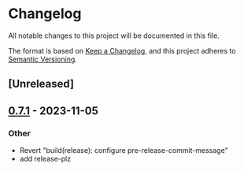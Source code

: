 # Changelog
All notable changes to this project will be documented in this file.

The format is based on [Keep a Changelog](https://keepachangelog.com/en/1.0.0/),
and this project adheres to [Semantic Versioning](https://semver.org/spec/v2.0.0.html).

## [Unreleased]

## [0.7.1](https://github.com/hseeberger/configured/compare/v0.7.0...v0.7.1) - 2023-11-05

### Other
- Revert "build(release): configure pre-release-commit-message"
- add release-plz
